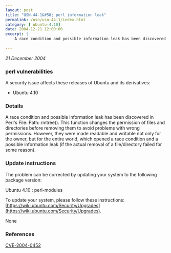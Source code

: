 ```yaml
---
layout: post
title: "USN-44-1&#58; perl information leak"
permalink: /usn/usn-44-1/index.html
category: [ ubuntu-4.10]
date: 2004-12-21 12:00:00
excerpt: |
    A race condition and possible information leak has been discovered in Perl&#39;s File::Path::rmtree(). This function changes the permission of files and directories before removing them to avoid problems with wrong permissions. However, they were made readable and writable not only for the owner, but for the entire world, which opened a race condition and a possible information leak (if the actual removal of a file/directory failed for some reason).
    
--- 
```

 
 

*21 December 2004*

### perl vulnerabilities

A security issue affects these releases of Ubuntu and its derivatives:

* Ubuntu 4.10

### Details

A race condition and possible information leak has been discovered in Perl&#39;s File::Path::rmtree(). This function changes the permission of files and directories before removing them to avoid problems with wrong permissions. However, they were made readable and writable not only for the owner, but for the entire world, which opened a race condition and a possible information leak (if the actual removal of a file/directory failed for some reason).

### Update instructions

The problem can be corrected by updating your system to the following package version:

Ubuntu 4.10
 : perl-modules 

To update your system, please follow these instructions: [https://wiki.ubuntu.com/Security/Upgrades](https://wiki.ubuntu.com/Security/Upgrades).

None

### References

 
 [CVE-2004-0452](http://people.ubuntu.com/~ubuntu-security/cve/CVE-2004-0452)
 

